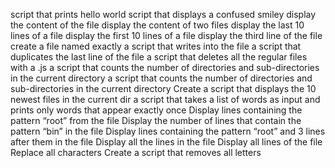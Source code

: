 script that prints hello world
script that displays a confused smiley
display the content of the file
display the content of two files
display the last 10 lines of a file
display the first 10 lines of a file
display the third line of the file
create a file named exactly
a script that writes into the file
a script that duplicates the last line of the file
a script that deletes all the regular files with a .js
a script that counts the number of directories and sub-directories in the current directory
a script that counts the number of directories and sub-directories in the current directory
Create a script that displays the 10 newest files in the current dir
a script that takes a list of words as input and prints only words that appear exactly once
Display lines containing the pattern “root” from the file
Display the number of lines that contain the pattern “bin” in the file
Display lines containing the pattern “root” and 3 lines after them in the file
Display all the lines in the file
Display all lines of the file
Replace all characters
Create a script that removes all letters
